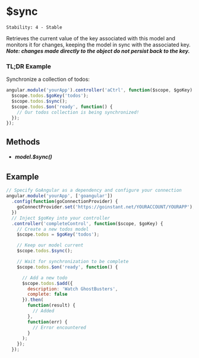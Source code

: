 # $sync

```
Stability: 4 - Stable
```

Retrieves the current value of the key associated with this model and monitors it for changes, keeping the model in sync with the  associated key.  ***Note: changes made directly to the object do not persist back to the key.***

### TL;DR Example

Synchronize a collection of todos:

```js
angular.module('yourApp').controller('aCtrl', function($scope, $goKey) {
  $scope.todos.$goKey('todos');
  $scope.todos.$sync();
  $scope.todos.$on('ready', function() {
    // Our todos collection is being synchronized!
  });
});
```

## Methods

- ###### **model.$sync()**

## Example

```js
// Specify GoAngular as a dependency and configure your connection
angular.module('yourApp', ['goangular'])
  .config(function(goConnectionProvider) {
    goConnectProvider.set('https://goinstant.net/YOURACCOUNT/YOURAPP');
  })
  // Inject $goKey into your controller
  .controller('completeControl', function($scope, $goKey) {
    // Create a new todos model
    $scope.todos = $goKey('todos');

    // Keep our model current
    $scope.todos.$sync();

    // Wait for synchronization to be complete
    $scope.todos.$on('ready', function() {

      // Add a new todo
      $scope.todos.$add({
        description: 'Watch GhostBusters',
        complete: false
      }).then(
        function(result) {
          // Added
        },
        function(err) {
          // Error encountered
        }
      );
    });
  });
```
